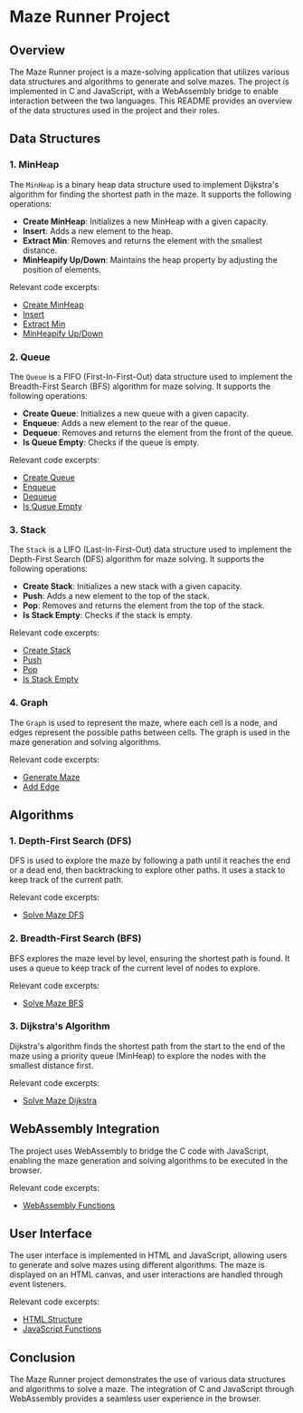 # Maze Runner Project

## Overview

The Maze Runner project is a maze-solving application that utilizes various data structures and algorithms to generate and solve mazes. The project is implemented in C and JavaScript, with a WebAssembly bridge to enable interaction between the two languages. This README provides an overview of the data structures used in the project and their roles.

## Data Structures

### 1. MinHeap

The `MinHeap` is a binary heap data structure used to implement Dijkstra's algorithm for finding the shortest path in the maze. It supports the following operations:

- **Create MinHeap**: Initializes a new MinHeap with a given capacity.
- **Insert**: Adds a new element to the heap.
- **Extract Min**: Removes and returns the element with the smallest distance.
- **MinHeapify Up/Down**: Maintains the heap property by adjusting the position of elements.

Relevant code excerpts:
- [Create MinHeap](emsdk/maze.c#L323)
- [Insert](emsdk/maze.c#L350)
- [Extract Min](emsdk/maze.c#L373)
- [MinHeapify Up/Down](emsdk/maze.c#L323)

### 2. Queue

The `Queue` is a FIFO (First-In-First-Out) data structure used to implement the Breadth-First Search (BFS) algorithm for maze solving. It supports the following operations:

- **Create Queue**: Initializes a new queue with a given capacity.
- **Enqueue**: Adds a new element to the rear of the queue.
- **Dequeue**: Removes and returns the element from the front of the queue.
- **Is Queue Empty**: Checks if the queue is empty.

Relevant code excerpts:
- [Create Queue](emsdk/maze.c#L286)
- [Enqueue](emsdk/maze.c#L286)
- [Dequeue](emsdk/maze.c#L286)
- [Is Queue Empty](emsdk/maze.c#L286)

### 3. Stack

The `Stack` is a LIFO (Last-In-First-Out) data structure used to implement the Depth-First Search (DFS) algorithm for maze solving. It supports the following operations:

- **Create Stack**: Initializes a new stack with a given capacity.
- **Push**: Adds a new element to the top of the stack.
- **Pop**: Removes and returns the element from the top of the stack.
- **Is Stack Empty**: Checks if the stack is empty.

Relevant code excerpts:
- [Create Stack](emsdk/maze.c#L241)
- [Push](emsdk/maze.c#L241)
- [Pop](emsdk/maze.c#L241)
- [Is Stack Empty](emsdk/maze.c#L241)

### 4. Graph

The `Graph` is used to represent the maze, where each cell is a node, and edges represent the possible paths between cells. The graph is used in the maze generation and solving algorithms.

Relevant code excerpts:
- [Generate Maze](emsdk/maze.c#L91)
- [Add Edge](emsdk/maze.c#L91)

## Algorithms

### 1. Depth-First Search (DFS)

DFS is used to explore the maze by following a path until it reaches the end or a dead end, then backtracking to explore other paths. It uses a stack to keep track of the current path.

Relevant code excerpts:
- [Solve Maze DFS](emsdk/maze.c#L383)

### 2. Breadth-First Search (BFS)

BFS explores the maze level by level, ensuring the shortest path is found. It uses a queue to keep track of the current level of nodes to explore.

Relevant code excerpts:
- [Solve Maze BFS](emsdk/maze.c#L445)

### 3. Dijkstra's Algorithm

Dijkstra's algorithm finds the shortest path from the start to the end of the maze using a priority queue (MinHeap) to explore the nodes with the smallest distance first.

Relevant code excerpts:
- [Solve Maze Dijkstra](emsdk/maze.c#L373)

## WebAssembly Integration

The project uses WebAssembly to bridge the C code with JavaScript, enabling the maze generation and solving algorithms to be executed in the browser.

Relevant code excerpts:
- [WebAssembly Functions](emsdk/maze.c#L125)

## User Interface

The user interface is implemented in HTML and JavaScript, allowing users to generate and solve mazes using different algorithms. The maze is displayed on an HTML canvas, and user interactions are handled through event listeners.

Relevant code excerpts:
- [HTML Structure](index.html)
- [JavaScript Functions](script.js)

## Conclusion

The Maze Runner project demonstrates the use of various data structures and algorithms to solve a maze. The integration of C and JavaScript through WebAssembly provides a seamless user experience in the browser.